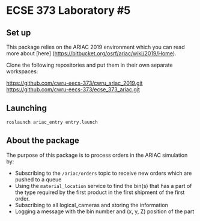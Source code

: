 # ECSE 373 Laboratory #5

## Set up

This package relies on the ARIAC 2019 environment which you can read more about [here] (https://bitbucket.org/osrf/ariac/wiki/2019/Home). 

Clone the following repositories and put them in their own separate workspaces:

<https://github.com/cwru-eecs-373/cwru_ariac_2019.git>
<https://github.com/cwru-eecs-373/ecse_373_ariac.git>

## Launching

`roslaunch ariac_entry entry.launch`

## About the package

The purpose of this package is to process orders in the ARIAC simulation by:

- Subscribing to the `/ariac/orders` topic to receive new orders which are pushed to a queue
- Using the `material_location` service to find the bin(s) that has a part of the type
required by the first product in the first shipment of the first order.
- Subscribing to all logical_cameras and storing the information
- Logging a message with the bin number and (x, y, Z) position of the part
